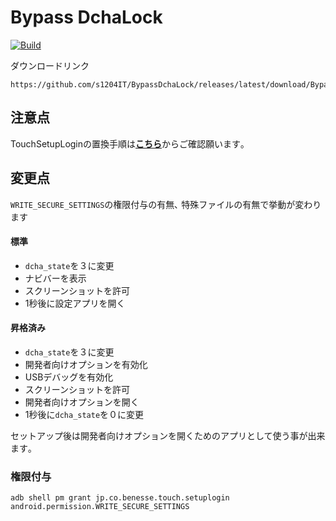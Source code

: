 # Bypass DchaLock
[![Build](https://github.com/s1204IT/BypassDchaLock/actions/workflows/build.yml/badge.svg)](https://github.com/s1204IT/BypassDchaLock/actions/workflows/build.yml)

ダウンロードリンク
```
https://github.com/s1204IT/BypassDchaLock/releases/latest/download/BypassDchaLock.apk
```
## 注意点
TouchSetupLoginの置換手順は[**こちら**](https://github.com/mouseos/Cpad_dcha_3_changer/blob/main/README.md#%E6%BA%96%E5%82%99 "mouseos/Cpad_dcha_3_changer")からご確認願います｡
<br>

## 変更点
`WRITE_SECURE_SETTINGS`の権限付与の有無､ 特殊ファイルの有無で挙動が変わります
#### 標準
- `dcha_state`を３に変更
- ナビバーを表示
- スクリーンショットを許可
- 1秒後に設定アプリを開く
#### 昇格済み
- `dcha_state`を３に変更
- 開発者向けオプションを有効化
- USBデバッグを有効化
- スクリーンショットを許可
- 開発者向けオプションを開く
- 1秒後に`dcha_state`を０に変更

セットアップ後は開発者向けオプションを開くためのアプリとして使う事が出来ます｡

### 権限付与
```
adb shell pm grant jp.co.benesse.touch.setuplogin android.permission.WRITE_SECURE_SETTINGS
```
